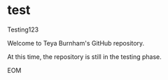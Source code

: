 # test
Testing123

Welcome to Teya Burnham's GitHub repository. 

At this time, the repository is still in the testing phase.

EOM
